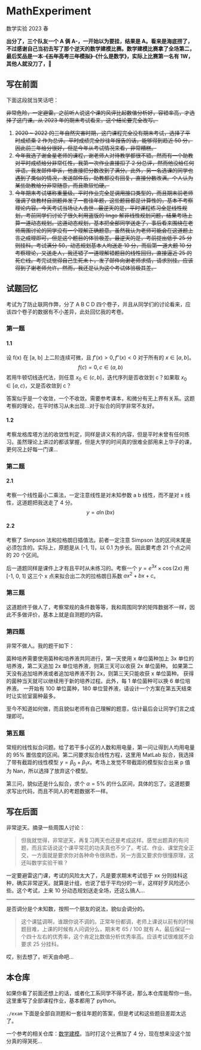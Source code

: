 # MathExperiment

数学实验 2023 春

**出分了，三个队友一个 A 俩 A-，一开始以为要挂，结果是 A。看来是海底捞了，不过感谢自己当初去写了那个逆天的数学建模比赛。数学建模比赛拿了全场第二，最后奖品是一本~~《五年高考三年模拟》~~《什么是数学》，实际上比赛第一名有 1W，其他人就没刀了，🤣**

## 写在前面

下面这段就当笑话吧：

~~非常危险，一定避雷。之前听人说这个课的风评比起数值分析好，容错率高，才选择了这门课。从 2023 年的期末考试看来，这个结论要完全改写。~~

1. ~~2020 ~ 2022 的三年自然灾害时期，这门课程完全没有期末考试，选择了平时成绩乘 2 作为总评。平时成绩完全抄往年报告的话，能够得到趋近 50 分，因此前三年给分很好，但是今年从考试情况来看，非常糟糕。~~
2. ~~今年我选了谢金星老师的课程，谢老师人对待教学都很不错。然而有一个助教对平时成绩给分非常任性，我第一次作业直接扣了 2 分总评，然而他没给任何评语。我发邮件申诉，他直接把分数改到了满分。此外，另一名选课的同学也遇到了类似的情况，发送邮件后，助教都没有回复，直接分数改满。个人认为某些助教给分非常随意，而且欺软怕硬。~~
3. ~~今年期末考试堪称重量级。平时作业完全是调用接口类型的，而且期末前老师强调了做教材自测题并发了一套往年题，这些题目都是计算性的，基本不考察理论内容。今天考试当场让人去世…最逆天的是，平时课程练习全是线性规划，考前同学们讨论了很久利用盗版的 lingo 解非线性规划问题，结果考场上算一道动态规划。这道动态规划，基本把全部同学送走了，事后看来围绕在老师周围讨论的同学没有一个理解正确题意。虽然我认为老师可能会在这道题上言之成理即可，但是这个题目的体验极差。最逆天的是，考前提出低于 25 分则挂科。考试满分 50，动态规划基本人均送走 10 分，而后第一道大题 10 分考察理论，又送走人，我还错了一道理解错题目的线性回归，直接逼近 25 的死亡线。考完试觉得自己生死未卜，发了邮件向谢老师求情，请求别挂。应该得到了谢老师允许。然而，我还是认为这个考试体验极其差。~~

## 试题回忆

考试为了防止联网作弊，分了 A B C D 四个卷子，并且从同学们的讨论看来，应该四个卷子的数据有不小差异，此处回忆我的考卷。

### 第一题

#### 1.1

设 f(x) 在 [a, b] 上二阶连续可微，且 $f'(x)>0, f''(x) < 0$ 对于所有的 $x \in [a, b]$。$$f(c) = 0, c \in (a, b)$$ 若用牛顿切线迭代法，则任意 $x_0 \in (c, b]$，迭代序列是否收敛到 c？如果取 $x_0 \in [a, c)$，又是否收敛到 c？

答案似乎是一个收敛，一个不收敛。需要参考课本，和微分有无上界有关系。这题考察的理论，在平时练习从未出现…对于拟合的同学非常不友好。

#### 1.2

考察龙格库塔方法的收敛性判定，同样是讲义有的内容，但是平时未曾有任何练习。虽然理论上讲过的都该掌握，但是大学的时间真的很难全部用来上华子的课，更何况上好每一门课…

### 第二题

#### 2.1

考察一个线性最小二乘法，一定注意线性是对未知参数 a b 线性，而不是对 x 线性，这道题把我送走了 4 分。
$$
y=a\ln(bx)
$$

#### 2.2

考察了 Simpson 法和拉格朗日插值法。前者一定注意 Simpson 法的区间末尾是必须包含的。实际上，原题是从 [-1, 1]，以 0.1 为步长。因此要考虑 21 个点之间的 20 个区间。

后一道题同样是课件上才有且平时从未练习的。考察一个 $y=e^{3x}\times\cos(2x)$ 用 [-1, 0, 1] 这三个 x 点来拟合出二次的拉格朗日系数 $a x^2 + bx+c$。

### 第三题

这道题终于做人了，考察常规的条件数等等，我和周围同学的矩阵数据不一样，因此不多做评价，基本上就是自测题的内容。

### 第四题

非常不做人。我的题干如下：

菌种培养需要使用菌种和培养液共同进行，第一天使用 x 单位菌种加上 3x 单位的培养液，第二天追加 2x 单位培养液，则第三天可以收获 2x 单位菌种。 如果第二天没有追加培养液或者追加培养液不到 2x，则第三天只能收获 x 单位菌种。 获得的菌种当天就可以继续用于新的培养过程。此外，每 1 单位菌种可以换 6 单位培养液。 一开始有 100 单位菌种，180 单位营养液，请设计一个方案在第五天结束时让实验室菌种最多。

至今不知道如何做，而且貌似老师有自己理解的题意，估计最后会让同学们言之成理即可。

### 第五题

常规的线性拟合问题。给了若干多小区的人数和用电量，第一问让得到人均用电量的 95% 置信度的区间。第二问要求拟合线性方程，这里用 MatLab 拟合，我选择了带有截距的线性模型 $y=\beta_0 + \beta_1x$。考场上发觉不带截距的模型拟合出来 p 值为 Nan，所以选择了放弃这个模型。

第三问，貌似还是什么拟合，求个 $\alpha=5\%$  的什么区间，具体的忘了。这道题要求写出代码，而且不同人的考题数据不一样。

## 写在后面

非常逆天。摘录一些周围人讨论：

> 但我就觉得，非常逆天，再复习两天也还是考成这样。感觉出题真的有问题，而且实话说这个课平常花的功夫真也不少了。考试、作业、课堂完全正交，一方面就是要求你对各种命令很熟悉，另一方面又要求你很懂原理，这还叫数学实验干嘛？

一定要避雷这门课，考试的风险太大了，凡是要求期末考试低于 xx 分则挂科这种，确实非常逆天。就算是计组，也说了低于平均分的一半，这样好歹风险还小些。这个考试，上来 10 分动态规划送走全场，还这么搞人…

-------

是否调分是个未知数，按照一个朋友的说法，貌似会调分的。

> 这个课猛调啊，谁跟你说不调的。正常年份都调，老师上课说以前有的时候题目难，上课的时候有人问调分么，期末考 65 / 100 就有 A，最后保证一个四十左右的优秀率，这个肯定比数值分析优秀率高。应该考试很难就不会要求 25 分挂科。

哎，别去想了，听天由命吧...

## 本仓库

如果你看了前面还想上的话，或者化工系同学不得不说，那么本仓库能帮你一些。这里重写了全部课程作业，基本都用了 python。

`./exam` 下面是全部自测题和一套往年题的答案，但是考试和这些题目差距太远了。

一个参考的相关仓库：[数学建模](https://github.com/zhaochenyang20/Math_Modeling)。当时打这个比赛加了 4 分，现在想来没这个加分真的得哭死...
